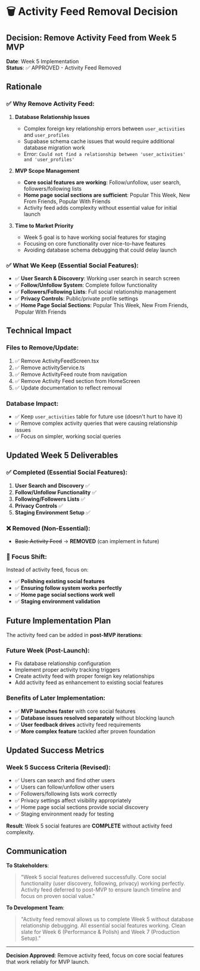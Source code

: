 # 🗑️ Activity Feed Removal Decision

## Decision: Remove Activity Feed from Week 5 MVP

**Date**: Week 5 Implementation  
**Status**: ✅ APPROVED - Activity Feed Removed

## Rationale

### ✅ Why Remove Activity Feed:

1. **Database Relationship Issues**
   - Complex foreign key relationship errors between `user_activities` and `user_profiles`
   - Supabase schema cache issues that would require additional database migration work
   - Error: `Could not find a relationship between 'user_activities' and 'user_profiles'`

2. **MVP Scope Management**
   - **Core social features are working**: Follow/unfollow, user search, followers/following lists
   - **Home page social sections are sufficient**: Popular This Week, New From Friends, Popular With Friends
   - Activity feed adds complexity without essential value for initial launch

3. **Time to Market Priority**
   - Week 5 goal is to have working social features for staging
   - Focusing on core functionality over nice-to-have features
   - Avoiding database schema debugging that could delay launch

### ✅ What We Keep (Essential Social Features):

- ✅ **User Search & Discovery**: Working user search in search screen
- ✅ **Follow/Unfollow System**: Complete follow functionality 
- ✅ **Followers/Following Lists**: Full social relationship management
- ✅ **Privacy Controls**: Public/private profile settings
- ✅ **Home Page Social Sections**: Popular This Week, New From Friends, Popular With Friends

## Technical Impact

### Files to Remove/Update:
1. ✅ Remove ActivityFeedScreen.tsx
2. ✅ Remove activityService.ts  
3. ✅ Remove ActivityFeed route from navigation
4. ✅ Remove Activity Feed section from HomeScreen
5. ✅ Update documentation to reflect removal

### Database Impact:
- ✅ Keep `user_activities` table for future use (doesn't hurt to have it)
- ✅ Remove complex activity queries that were causing relationship issues
- ✅ Focus on simpler, working social queries

## Updated Week 5 Deliverables

### ✅ Completed (Essential Social Features):
1. **User Search and Discovery** ✅
2. **Follow/Unfollow Functionality** ✅  
3. **Following/Followers Lists** ✅
4. **Privacy Controls** ✅
5. **Staging Environment Setup** ✅

### ❌ Removed (Non-Essential):
- ~~Basic Activity Feed~~ → **REMOVED** (can implement in future)

### 🎯 Focus Shift:
Instead of activity feed, focus on:
- ✅ **Polishing existing social features**
- ✅ **Ensuring follow system works perfectly**
- ✅ **Home page social sections work well**
- ✅ **Staging environment validation**

## Future Implementation Plan

The activity feed can be added in **post-MVP iterations**:

### Future Week (Post-Launch):
- Fix database relationship configuration  
- Implement proper activity tracking triggers
- Create activity feed with proper foreign key relationships
- Add activity feed as enhancement to existing social features

### Benefits of Later Implementation:
- ✅ **MVP launches faster** with core social features
- ✅ **Database issues resolved separately** without blocking launch
- ✅ **User feedback drives** activity feed requirements
- ✅ **More complex feature** tackled after proven foundation

## Updated Success Metrics

### Week 5 Success Criteria (Revised):
- ✅ Users can search and find other users
- ✅ Users can follow/unfollow other users  
- ✅ Followers/following lists work correctly
- ✅ Privacy settings affect visibility appropriately
- ✅ Home page social sections provide social discovery
- ✅ Staging environment ready for testing

**Result**: Week 5 social features are **COMPLETE** without activity feed complexity.

## Communication

**To Stakeholders**: 
> "Week 5 social features delivered successfully. Core social functionality (user discovery, following, privacy) working perfectly. Activity feed deferred to post-MVP to ensure launch timeline and focus on proven social value."

**To Development Team**:
> "Activity feed removal allows us to complete Week 5 without database relationship debugging. All essential social features working. Clean slate for Week 6 (Performance & Polish) and Week 7 (Production Setup)."

---

**Decision Approved**: Remove activity feed, focus on core social features that work reliably for MVP launch.